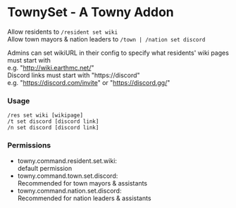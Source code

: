 # TownySet - A Towny Addon
Allow residents to `/resident set wiki`  
Allow town mayors & nation leaders to `/town | /nation set discord`  

Admins can set wikiURL in their config to specify what residents' wiki pages must start with  
e.g. "http://wiki.earthmc.net/"  
Discord links must start with "https://discord"  
e.g. "https://discord.com/invite" or "https://discord.gg/"  
### Usage
`/res set wiki [wikipage]`  
`/t set discord [discord link]`  
`/n set discord [discord link]`  
### Permissions
- towny.command.resident.set.wiki:  
default permission  
- towny.command.town.set.discord:  
Recommended for town mayors & assistants  
- towny.command.nation.set.discord:  
Recommended for nation leaders & assistants  
